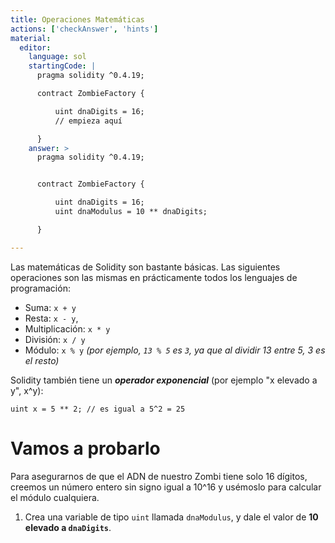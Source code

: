 ```yaml
---
title: Operaciones Matemáticas
actions: ['checkAnswer', 'hints']
material:
  editor:
    language: sol
    startingCode: |
      pragma solidity ^0.4.19;

      contract ZombieFactory {

          uint dnaDigits = 16;
          // empieza aquí

      }
    answer: >
      pragma solidity ^0.4.19;


      contract ZombieFactory {

          uint dnaDigits = 16;
          uint dnaModulus = 10 ** dnaDigits;

      }

---
```


Las matemáticas de Solidity son bastante básicas. Las siguientes operaciones son las mismas en prácticamente todos los lenguajes de programación:

* Suma: `x + y`
* Resta: `x - y`,
* Multiplicación: `x * y`
* División: `x / y`
* Módulo: `x % y` _(por ejemplo, `13 % 5` es `3`, ya que al dividir 13 entre 5, 3 es el resto)_

Solidity también tiene un ***operador exponencial*** (por ejemplo "x elevado a y", x^y):

```
uint x = 5 ** 2; // es igual a 5^2 = 25
```

# Vamos a probarlo

Para asegurarnos de que el ADN de nuestro Zombi tiene solo 16 dígitos, creemos un número entero sin signo igual a 10^16 y usémoslo para calcular el módulo cualquiera.

1. Crea una variable de tipo `uint` llamada `dnaModulus`, y dale el valor de **10 elevado a `dnaDigits`**.
